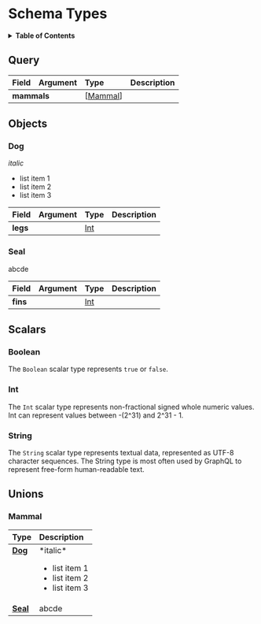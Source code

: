 # Schema Types

<details>
  <summary><strong>Table of Contents</strong></summary>

  * [Query](#query)
  * [Objects](#objects)
    * [Dog](#dog)
    * [Seal](#seal)
  * [Scalars](#scalars)
    * [Boolean](#boolean)
    * [Int](#int)
    * [String](#string)
  * [Unions](#unions)
    * [Mammal](#mammal)

</details>

## Query
<table>
<thead>
<tr>
<th align="left">Field</th>
<th align="right">Argument</th>
<th align="left">Type</th>
<th align="left">Description</th>
</tr>
</thead>
<tbody>
<tr>
<td colspan="2" valign="top"><strong>mammals</strong></td>
<td valign="top">[<a href="#mammal">Mammal</a>]</td>
<td></td>
</tr>
</tbody>
</table>

## Objects

### Dog

*italic*

* list item 1
* list item 2
* list item 3

<table>
<thead>
<tr>
<th align="left">Field</th>
<th align="right">Argument</th>
<th align="left">Type</th>
<th align="left">Description</th>
</tr>
</thead>
<tbody>
<tr>
<td colspan="2" valign="top"><strong>legs</strong></td>
<td valign="top"><a href="#int">Int</a></td>
<td></td>
</tr>
</tbody>
</table>

### Seal

abcde

<table>
<thead>
<tr>
<th align="left">Field</th>
<th align="right">Argument</th>
<th align="left">Type</th>
<th align="left">Description</th>
</tr>
</thead>
<tbody>
<tr>
<td colspan="2" valign="top"><strong>fins</strong></td>
<td valign="top"><a href="#int">Int</a></td>
<td></td>
</tr>
</tbody>
</table>

## Scalars

### Boolean

The `Boolean` scalar type represents `true` or `false`.

### Int

The `Int` scalar type represents non-fractional signed whole numeric values. Int can represent values between -(2^31) and 2^31 - 1.

### String

The `String` scalar type represents textual data, represented as UTF-8 character sequences. The String type is most often used by GraphQL to represent free-form human-readable text.


## Unions

### Mammal

<table>
<thead>
<th align="left">Type</th>
<th align="left">Description</th>
</thead>
<tbody>
<tr>
<td valign="top"><strong><a href="#dog">Dog</a></strong></td>
<td valign="top">
*italic*

* list item 1
* list item 2
* list item 3
</td>
</tr>
<tr>
<td valign="top"><strong><a href="#seal">Seal</a></strong></td>
<td valign="top">
abcde
</td>
</tr>
</tbody>
</table>
